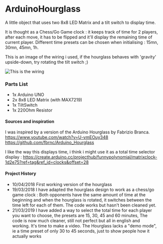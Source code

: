 # ArduinoHourglass
A little object that uses two 8x8 LED Matrix and a tilt switch to display time.

It is thought as a Chess/Go Game clock : it keeps track of time for 2 players, after each move, it has to be flipped and it'll display the remaining time of current player. 
Different time presets can be chosen when initialising : 15mn, 30mn, 45mn, 1h. 


This is an image of the wiring i used, if the hourglass behaves with 'gravity' upside-down, try rotating the tilt switch ;)

![This is the wiring](https://raw.githubusercontent.com/Zblay/ArduinoHourglass/master/HourGlass.png)

### Parts List
* 1x Arduino UNO 
* 2x 8x8 LED Matrix (with MAX7219)
* 1x TiltSwitch 
* 1x 220Ohm Resistor
 
#### Sources and inspiration

I was inspired by a version of the Arduino Hourglass by Fabrizio Branca.
https://www.youtube.com/watch?v=U-vmEOuy348
https://github.com/fbrnc/Arduino_Hourglass


I like the way this displays time, i think i might use it as a total time selector display :
https://create.arduino.cc/projecthub/funnypolynomial/matrixclock-1d2e75?ref=tag&ref_id=clocks&offset=28

#### Project History
* 10/04/2018  First working version of the hourglass
* 19/03/2018  I have adapted the hourglass design to work as a chess/go game clock : Both opponents have the same amount of time at the beginning and when the hourglass is rotated, it switches between the time left for each of them. The code works but hasn't been cleaned yet.
* 21/03/2019 I have added a way to select the total time for each player you want to choose, the presets are 15, 30, 45 and 60 minutes, The code is now much cleaner, still not perfect but all in english and working. It's time to make a video. The Hourglass lacks a "demo mode", ie a time preset of only 30 to 45 seconds, just to show people how it actually works
